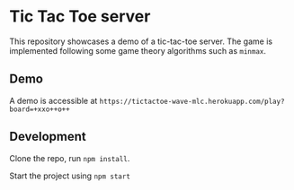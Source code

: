 # Tic Tac Toe server

This repository showcases a demo of a tic-tac-toe server.
The game is implemented following some game theory algorithms such as `minmax`.

## Demo
A demo is accessible at `https://tictactoe-wave-mlc.herokuapp.com/play?board=+xxo++o++`

## Development
Clone the repo, run `npm install`.

Start the project using `npm start`